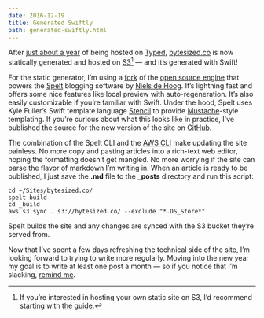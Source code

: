 ```yaml
---
date: 2016-12-19
title: Generated Swiftly
path: generated-swiftly.html
---
```

After [just about a year](/posts/powered-by-typed-dot-com.html) of being hosted on [Typed](https://www.typed.com), [bytesized.co](https://www.bytesized.co) is now statically generated and hosted on [S3](https://aws.amazon.com/s3/)[^1] — and it’s generated with Swift!

For the static generator, I’m using a [fork](https://github.com/pvzig/Spelt) of the [open source engine](https://github.com/njdehoog/Spelt) that powers the [Spelt](https://spelt.io) blogging software by [Niels de Hoog](https://twitter.com/nielsify). It’s lightning fast and offers some nice features like local preview with auto-regeneration. It’s also easily customizable if you’re familiar with Swift. Under the hood, Spelt uses Kyle Fuller’s Swift template language [Stencil](https://github.com/kylef/Stencil) to provide [Mustache](https://mustache.github.io)-style templating. If you’re curious about what this looks like in practice, I’ve published the source for the new version of the site on [GitHub](https://github.com/pvzig/bytesized.co).

The combination of the Spelt CLI and the [AWS CLI](https://aws.amazon.com/cli/) make updating the site painless. No more copy and pasting articles into a rich-text web editor, hoping the formatting doesn’t get mangled. No more worrying if the site can parse the flavor of markdown I’m writing in. When an article is ready to be published, I just save the **.md** file to the **_posts** directory and run this script:

```
cd ~/Sites/bytesized.co/
spelt build
cd _build
aws s3 sync . s3://bytesized.co/ --exclude "*.DS_Store*"
```

Spelt builds the site and any changes are synced with the S3 bucket they’re served from.

Now that I’ve spent a few days refreshing the technical side of the site, I’m looking forward to trying to write more regularly. Moving into the new year my goal is to write at least one post a month — so if you notice that I’m slacking, [remind me](https://www.twitter.com/pvzig).

[^1]: If you’re interested in hosting your own static site on S3, I’d recommend starting with [the guide](http://docs.aws.amazon.com/gettingstarted/latest/swh/website-hosting-intro.html).
